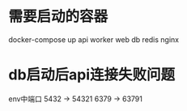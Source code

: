 # 需要启动的容器

docker-compose up api  worker  web db  redis  nginx

# db启动后api连接失败问题
env中端口
5432  -> 54321
6379 -> 63791


